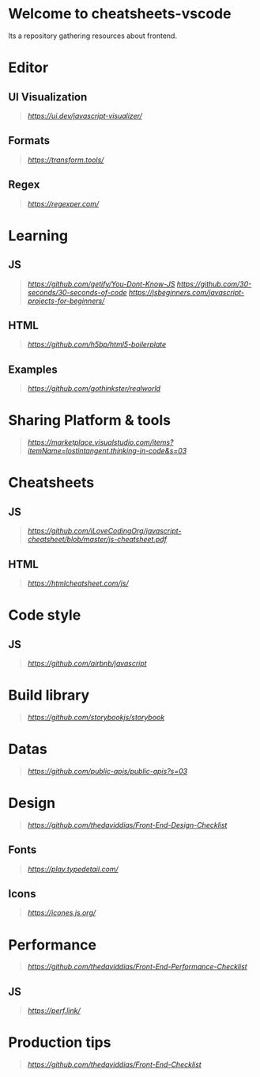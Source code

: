 # Welcome to cheatsheets-vscode

Its a repository gathering resources about frontend.

# Editor
## UI Visualization
> _https://ui.dev/javascript-visualizer/_
## Formats
> _https://transform.tools/_
## Regex
> _https://regexper.com/_

# Learning
## JS
> _https://github.com/getify/You-Dont-Know-JS_
> _https://github.com/30-seconds/30-seconds-of-code_
> _https://jsbeginners.com/javascript-projects-for-beginners/_
## HTML
> _https://github.com/h5bp/html5-boilerplate_
## Examples
> _https://github.com/gothinkster/realworld_

# Sharing Platform & tools
> _https://marketplace.visualstudio.com/items?itemName=lostintangent.thinking-in-code&s=03_

# Cheatsheets
## JS
> _https://github.com/iLoveCodingOrg/javascript-cheatsheet/blob/master/js-cheatsheet.pdf_
## HTML
> _https://htmlcheatsheet.com/js/_

# Code style
## JS
> _https://github.com/airbnb/javascript_

# Build library
> _https://github.com/storybookjs/storybook_

# Datas
> _https://github.com/public-apis/public-apis?s=03_

# Design
> _https://github.com/thedaviddias/Front-End-Design-Checklist_
## Fonts
> _https://play.typedetail.com/_
## Icons
> _https://icones.js.org/_

# Performance
> _https://github.com/thedaviddias/Front-End-Performance-Checklist_
## JS
> _https://perf.link/_

# Production tips
> _https://github.com/thedaviddias/Front-End-Checklist_

